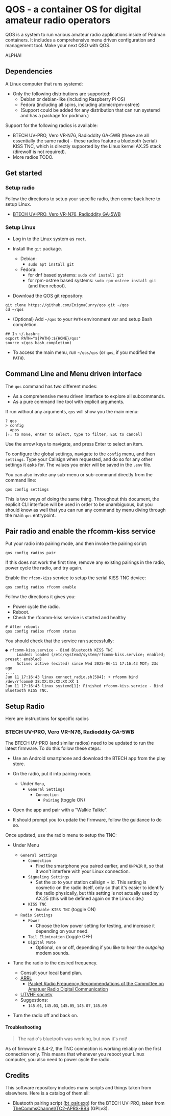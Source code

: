 # QOS - a container OS for digital amateur radio operators

QOS is a system to run various amateur radio applications inside of
Podman containers. It includes a comprehensive menu driven
configuration and management tool. Make your next QSO with QOS.

ALPHA!

## Dependencies

A Linux computer that runs systemd:

 * Only the following distributions are supported:
   * Debian or debian-like (including Raspberry Pi OS)
   * Fedora (including all spins, including atomic/rpm-ostree)
   * (Support could be added for any distribution that can run systemd
     and has a package for podman.)

Support for the following radios is available:

 * BTECH UV-PRO, Vero VR‑N76, Radioddity GA-5WB (these are all
   essentially the same radio) - these radios feature a bluetooth
   (serial) KISS TNC, which is directly supported by the Linux kernel
   AX.25 stack (direwolf is not required).
 * More radios TODO.

## Get started

### Setup radio

Follow the directions to setup your specific radio, then come back
here to setup Linux.

 * [BTECH UV-PRO, Vero VR-N76, Radioddity GA-5WB](#btech-uv-pro-vero-vr-n76-radioddity-ga-5wb)

### Setup Linux

 * Log in to the Linux system as `root`.
 * Install the `git` package.
   * Debian:
     * `sudo apt install git`
   * Fedora: 
     * for dnf based systems: `sudo dnf install git`
     * for rpm-ostree based systems: `sudo rpm-ostree install git` (and then reboot).
     
 * Download the QOS git repository:
 
```
git clone https://github.com/EnigmaCurry/qos.git ~/qos
cd ~/qos
```

 * (Optional) Add `~/qos` to your `PATH` environment var and setup Bash completion.
 
```
## In ~/.bashrc
export PATH="${PATH}:${HOME}/qos"
source <(qos bash_completion)
```

 * To access the main menu, run `~/qos/qos` (or `qos`, if you modified
   the `PATH`).

## Command Line and Menu driven interface

The `qos` command has two different modes:

 * As a comprehensive menu driven interface to explore all subcommands.
 * As a pure command line tool with explicit arguments.
 
If run without any arguments, `qos` will show you the main menu:

```
? qos
> config
  apps
[↑↓ to move, enter to select, type to filter, ESC to cancel]
```

Use the arrow keys to navigate, and press Enter to select an item. 

To configure the global settings, navigate to the `config` menu, and
then `settings`. Type your Callsign when requested, and do so for any
other settings it asks for. The values you enter will be saved in the
`.env` file.

You can also invoke any sub-menu or sub-command directly from the
command line:

```
qos config settings
```

This is two ways of doing the same thing. Throughout this document,
the explicit CLI interface will be used in order to be unambiguous,
but you should know as well that you can run any command by menu
diving through the main `qos` entrypoint.

## Pair radio and enable the rfcomm-kiss service

Put your radio into pairing mode, and then invoke the pairing script:

```
qos config radios pair
```

If this does not work the first time, remove any existing pairings in
the radio, power cycle the radio, and try again.

Enable the `rfcom-kiss` service to setup the serial KISS TNC device:

```
qos config radios rfcomm enable
```

Follow the directions it gives you:

 * Power cycle the radio.
 * Reboot.
 * Check the rfcomm-kiss service is started and healthy
 
```
# After reboot:
qos config radios rfcomm status
```

You should check that the service ran successfully:

```
● rfcomm-kiss.service - Bind Bluetooth KISS TNC
     Loaded: loaded (/etc/systemd/system/rfcomm-kiss.service; enabled; preset: enabled)
     Active: active (exited) since Wed 2025-06-11 17:16:43 MDT; 23s ago
....
Jun 11 17:16:43 linux connect_radio.sh[584]: + rfcomm bind /dev/rfcomm0 38:XX:XX:XX:XX:XX 1
Jun 11 17:16:43 linux systemd[1]: Finished rfcomm-kiss.service - Bind Bluetooth KISS TNC.
```

## Setup Radio

Here are instructions for specific radios

### BTECH UV-PRO, Vero VR-N76, Radioddity GA-5WB

The BTECH UV-PRO (and similar radios) need to be updated to run the
latest firmware. To do this follow these steps:

 * Use an Android smartphone and download the BTECH app from the play
   store.

 * On the radio, put it into pairing mode. 
   * Under `Menu`,
     * `General Settings`
       * `Connection`
         * `Pairing` (toggle ON)

 * Open the app and pair with a "Walkie Talkie". 
 * It should prompt you to update the firmware, follow the guidance to
   do so.

Once updated, use the radio menu to setup the TNC:

 * Under Menu
   * `General Settings`
     * `Connection`
       * Find the smartphone you paired earlier, and `UNPAIR` it, so
         that it won't interfere with your Linux connection.
     * `Signaling Settings`
       * Set the `ID` to your station callsign + id. This setting is
         cosmetic on the radio itself, only so that it's easier to
         identify the radio physically, but this setting is not
         actually used by AX.25 (this will be defined again on the
         Linux side.)
     * `KISS TNC`
       * `Enable KISS TNC` (toggle ON)
   * `Radio Settings`
     * `Power` 
       * Choose the low power setting for testing, and increase it
         depending on your need.
     * `Tail Elimination` (toggle OFF)
     * `Digital Mute`
       * Optional, on or off, depending if you like to hear the
       *outgoing* modem sounds.
 
 * Tune the radio to the desired frequency.
 
   * Consult your local band plan.
   * [ARRL](https://www.arrl.org/band-plan)
     * [Packet Radio Frequency Recommendations of the Committee on
       Amatuer Radio Digital
       Communication](https://www.arrl.org/files/file/8803051.pdf)
   * [UTVHF society](https://utahvhfs.org/bandplan1.html)
   * Suggestions:
     * `145.01`, `145.03`, `145.05`, `145.07`, `145.09`
   
 * Turn the radio off and back on.

#### Troubleshooting

> The radio's bluetooth was working, but now it's not!

As of firmware 0.8.4-2, the TNC connection is working reliably on the
first connection only. This means that whenever you reboot your Linux
computer, you also need to power cycle the radio. 

## Credits

This software repository includes many scripts and things taken from
elsewhere. Here is a catalog of them all:

 * Bluetooth pairing script ([bt_pair.exp](_script/bt_pair.exp)) for
   the BTECH UV-PRO, taken from
   [TheCommsChannel/TC2-APRS-BBS](https://github.com/TheCommsChannel/TC2-APRS-BBS)
   (GPLv3).
